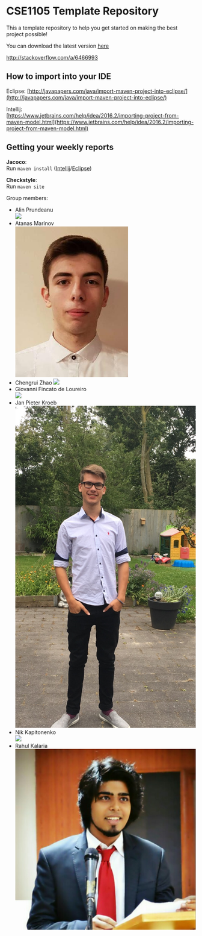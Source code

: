 # CSE1105 Template Repository

This a template repository to help you get started on making the best project possible!

You can download the latest version [here](https://github.com/SERG-Delft/TI1216/releases)

http://stackoverflow.com/a/6466993

## How to import into your IDE

Eclipse:
[http://javapapers.com/java/import-maven-project-into-eclipse/](http://javapapers.com/java/import-maven-project-into-eclipse/)

Intellij:  
[https://www.jetbrains.com/help/idea/2016.2/importing-project-from-maven-model.html](https://www.jetbrains.com/help/idea/2016.2/importing-project-from-maven-model.html)

## Getting your weekly reports

**Jacoco**:  
Run `maven install` ([Intellij](https://www.jetbrains.com/help/idea/2016.3/getting-started-with-maven.html#execute_maven_goal)/[Eclipse](http://imgur.com/a/6q7pV))

**Checkstyle**:  
Run `maven site`

Group members:

- Alin Prundeanu  
    ![](member_images/Alin.png)
- Atanas Marinov  
    ![](member_images/aimarinov.png)
- Chengrui Zhao
    ![](https://lh3.googleusercontent.com/Vz31-zb1shMEhs1KhSyefQqT0PpTUHVR7600yQgIApXCCVRX6vJAiDAxdtd8THhR5-K5vYWt9UcT9eyNyWxdGi7u3hDaNYLtXfkw-iQzgvN-KWxCio0E7QwbY25GSVnAUR-NfJbto7__ka8sLChv9Vsi5n2I3VCH_aEMX8WQ4hFAqxKccVSEdgnmNt3yHJ522QEoHGNALFsPI9M76bWVnt7oNZNEGSv_XQjRjk871Ux-70-FJKqPoGNfqbjn40FrvPDVtjkmvTbXVhAoiTHnmrPK1Co96455B5iaRL3TLgMyONB2G0t3bXoYTW5lOpG-IhIMndUj_PUhbZolI-UhDR48vha4YckcRK-M9uuvfvdbsmwnyL2k7l0O5I8CwYq1FxSbH5tB6Z9uYaH_zcSK2O3HwC6ymChj0fvW9GAKz9eMVVwM1ggortVh0WmZ60Ov2-QWTCZXgfau6_ZxvOLZ1nAMvIibUWnqhD7fDUIidTeH8wXr2fXkDmCmqOZMmEN3LaGWoQ67NkQoqAfM3M2xpEckhsDJWXqrpgz975CBYMV9LKeHuEDvPMjhrukjfa6IRriqypxKhESM_mzKq2ANCLWL_XF9x8DCXNn8YphPGz13opQjW-xeKY8WLARu3V7RpKax2KUGTgjCieFhoiJtmPu6U6d2Ip4=w1280-h960-no)
- Giovanni Fincato de Loureiro  
    ![](https://scontent-amt2-1.xx.fbcdn.net/v/t1.0-9/52556910_1815626165208721_6424712978175623168_n.jpg?_nc_cat=101&_nc_ht=scontent-amt2-1.xx&oh=42618466c98669afc203db47b9c46dad&oe=5CE1BFAD)
- Jan Pieter Kroeb  
    ![](member_images/jpkroeb.jpg)
- Nik Kapitonenko  
    ![](member_images/nkapitonenko.png)
- Rahul Kalaria  
    ![](member_images/Rahul.jpg)
    
